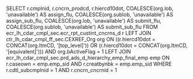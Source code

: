 SELECT
    r.cmplnid,
    r.cncrn_prodcd,
    r.hiercd10dot,
    COALESCE(org.lob, 'unavailable') AS assign_flu,
    COALESCE(org.sublob, 'unavailable') AS assign_sub_flu,
    COALESCE(org.lob, 'unavailable') AS submit_flu,
    COALESCE(org.sublob, 'unavailable') AS submit_sub_flu
FROM ecr_lh_cdar_cmpl_sec.ecr_rpt_custint_cncrns_d r
LEFT JOIN ctr_lh_cdar_cmpl_ff_sec.CEXREF_Org org
    ON ((r.hiercd10dot = CONCAT(org.ItmCD, '[top_level]'))
        OR (r.hiercd10dot = CONCAT(org.ItmCD, '[equivalent]')))
    AND org.bActiveFlag = 1
LEFT JOIN ecr_lh_cdar_cmpl_sec.prd_ads_d_hierarchy_emp_final_emp emp
    ON r.caseown = emp.emp_sid
    AND r.creatbynbk = emp.emp_sid
WHERE r.cdtl_subcmplnid = 1
    AND r.cncrn_cncrnid = 1
